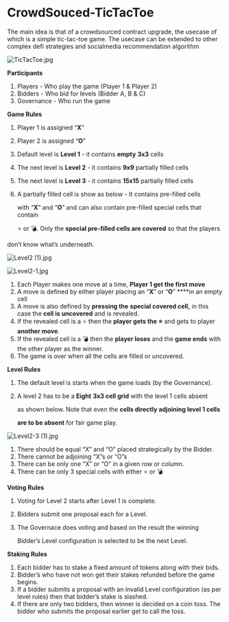 # CrowdSouced-TicTacToe
The main idea is that of a crowdsourced contract upgrade, the usecase of which is a simple tic-tac-toe game. The usecase can be extended to other complex defi strategies and socialmedia recommendation algorithm

![TicTacToe.jpg](https://prod-files-secure.s3.us-west-2.amazonaws.com/7dd92308-54fe-4181-890e-fc4f1ee69de0/df71665b-8316-46fc-929a-67a4542760b4/TicTacToe.jpg)

**Participants**

1. Players - Who play the game (Player 1 & Player 2)
2. Bidders - Who bid for levels (Bidder A, B & C)
3. Governance - Who run the game

**Game Rules**

1. Player 1 is assigned “**X**”
2. Player 2 is assigned “**O**”
3. Default level is **Level 1**  - it contains **empty** **3x3** cells
4. The next level is **Level 2** - it contains **9x9** partially filled cells
5. The next level is **Level 3** - it contains **15x15** partially filled cells
6. A partially filled cell is show as below - It contains pre-filled cells

      with “**X**” and “**O**” and can also contain pre-filled special cells that contain 

     ⭐ or 💣. Only the **special pre-filled cells are covered** so that the players 

don’t know what’s underneath.

![Level2 (1).jpg](https://prod-files-secure.s3.us-west-2.amazonaws.com/7dd92308-54fe-4181-890e-fc4f1ee69de0/4a407357-2de6-4577-8130-4e12f6f06cdf/Level2_(1).jpg)

   

![Level2-1.jpg](https://prod-files-secure.s3.us-west-2.amazonaws.com/7dd92308-54fe-4181-890e-fc4f1ee69de0/e363cd36-bf60-42bc-9342-26ce1094255f/Level2-1.jpg)

1. Each Player makes one move at a time, **Player 1 get the first move**
2. A move is defined by either player placing an “**X**” or “**O**” ****in an empty cell
3. A move is also defined by **pressing the** **special covered cell,** in this case the **cell is uncovered** and is revealed.
4. If the revealed cell is a ⭐ then the **player gets the ⭐** and gets to player **another move**.
5. If the revealed cell is a 💣 then the **player loses** and the **game ends** with the other player as the winner.
6. The game is over when all the cells are filled or uncovered.

**Level Rules**

1. The default level is starts when the game loads (by the Governance).
2. A level 2 has to be a **Eight** **3x3 cell grid** with the level 1 cells absent
    
    as shown below. Note that even the **cells directly adjoining level 1 cells**
    
    **are to be absent** for fair game play.  
    

[]()

![Level2-3 (1).jpg](https://prod-files-secure.s3.us-west-2.amazonaws.com/7dd92308-54fe-4181-890e-fc4f1ee69de0/0d9e8c7f-8613-432a-a40a-a43a3b3811b2/Level2-3_(1).jpg)

1. There should be equal “X” and “O” placed strategically by the Bidder.
2. There cannot be adjoining “X”s or “O”s
3. There can be only one “X” or “O” in a given row or column.
4. There can be only 3 special cells with either ⭐ or 💣

**Voting Rules**

1. Voting for Level 2 starts after Level 1 is complete.
2. Bidders submit one proposal each for a Level.
3. The Governace does voting and based on the result the winning 
    
    Bidder’s Level configuration is selected to be the next Level.
    

**Staking Rules**

1. Each bidder has to stake a fixed amount of tokens along with their bids.
2. Bidder’s who have not won get their stakes refunded before the game begins.
3. If a bidder submits a proposal with an invalid Level configuration (as per level rules) then that bidder’s stake is slashed.
4. If there are only two bidders, then winner is decided on a coin toss. The bidder who submits the proposal earlier get to call the toss.